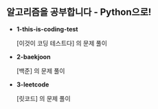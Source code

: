 ## 알고리즘을 공부합니다 - Python으로!

- **1-this-is-coding-test**

  [이것이 코딩 테스트다] 의 문제 풀이

- **2-baekjoon**

  [백준] 의 문제 풀이

- **3-leetcode**

  [릿코드] 의 문제 풀이
